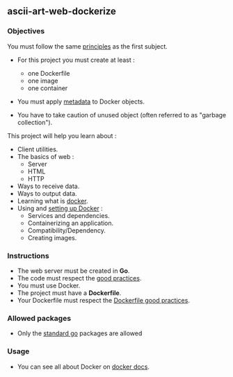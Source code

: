 ## ascii-art-web-dockerize

### Objectives

You must follow the same [principles](https://public.01-edu.org/subjects/ascii-art-web/ascii-art-web.en) as the first subject.

- For this project you must create at least :
  - one Dockerfile
  - one image
  - one container

- You must apply [metadata](https://docs.docker.com/config/labels-custom-metadata/) to Docker objects.

- You have to take caution of unused object (often referred to as "garbage collection").

This project will help you learn about :

- Client utilities.
- The basics of web :
  - Server
  - HTML
  - HTTP
- Ways to receive data.
- Ways to output data.
- Learning what is [docker](https://docs.docker.com).
- Using and [setting up Docker](https://docs.docker.com/get-started/) :
  - Services and dependencies.
  - Containerizing an application.
  - Compatibility/Dependency.
  - Creating images.

### Instructions

- The web server must be created in **Go**.
- The code must respect the [good practices](https://public.01-edu.org/subjects/good-practices.en).
- You must use Docker.
- The project must have a **Dockerfile**.
- Your Dockerfile must respect the [Dockerfile good practices](https://docs.docker.com/develop/develop-images/dockerfile_best-practices/).

### Allowed packages

- Only the [standard go](https://golang.org/pkg/) packages are allowed

### Usage

- You can see all about Docker on [docker docs](https://docs.docker.com/).
